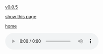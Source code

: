 [v0.0.5](https://github.com/littleflute/JamesTaylor/edit/master/Other%20covers/readme.md)

[show this page](https://littleflute.github.io/JamesTaylor/Other%20covers)

[home](..)



<audio controls id="player"> 
  <source src="https://littleflute.github.io/JamesTaylor/Other%20covers/cd/01_曲目 1.mp3" type="audio/mpeg">
Your browser does not support the audio element.
</audio>
<div id="xd"> 
</div>
<script>
var d = document.getElementById("xd"); 
var html = d.innerHTML; 

html += fNewBtn(1);
html += fNewBtn(2);
html += fNewBtn(3);
html += fNewBtn(4);
html += fNewBtn(5);
html += fNewBtn(6);
html += fNewBtn(7);
html += fNewBtn(8); 
 
d.innerHTML = html;

var p = document.getElementById("player");
function f(i)
{
    var s = "https://littleflute.github.io/JamesTaylor/Other%20covers/cd/";
    if(i<10) 
    {
    	s += "0";
    } 
    s += i;
    s += "_曲目 ";
    s += i;
    s += ".mp3";
    
	p.src = s; 
    p.play();
}
function fNewBtn(i)
{
	var rHTML = "";
    rHTML = "<button onclick='f(";
    rHTML += i;
    rHTML += ");'>";
    rHTML += i;
    rHTML += "</button>";
    return rHTML;
}
</script>



